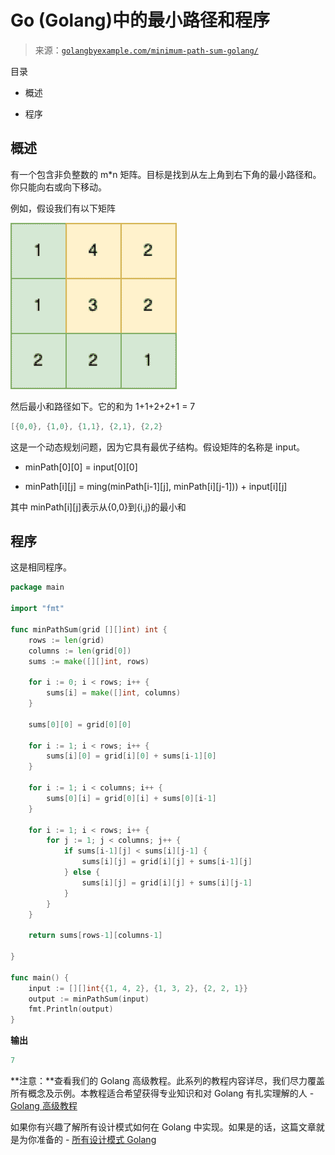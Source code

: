 <!--yml

类别：未分类

日期：2024-10-13 06:48:40

-->

# Go (Golang)中的最小路径和程序

> 来源：[`golangbyexample.com/minimum-path-sum-golang/`](https://golangbyexample.com/minimum-path-sum-golang/)

目录

+   概述

+   程序

## **概述**

有一个包含非负整数的 m*n 矩阵。目标是找到从左上角到右下角的最小路径和。你只能向右或向下移动。

例如，假设我们有以下矩阵

![](img/695599be49b8f5c57183e0e8a42623c8.png)

然后最小和路径如下。它的和为 1+1+2+2+1 = 7

```go
[{0,0}, {1,0}, {1,1}, {2,1}, {2,2}
```

这是一个动态规划问题，因为它具有最优子结构。假设矩阵的名称是 input。

+   minPath[0][0] = input[0][0]

+   minPath[i][j] = ming(minPath[i-1][j], minPath[i][j-1])) + input[i][j]

其中 minPath[i][j]表示从{0,0}到{i,j}的最小和

## **程序**

这是相同程序。

```go
package main

import "fmt"

func minPathSum(grid [][]int) int {
	rows := len(grid)
	columns := len(grid[0])
	sums := make([][]int, rows)

	for i := 0; i < rows; i++ {
		sums[i] = make([]int, columns)
	}

	sums[0][0] = grid[0][0]

	for i := 1; i < rows; i++ {
		sums[i][0] = grid[i][0] + sums[i-1][0]
	}

	for i := 1; i < columns; i++ {
		sums[0][i] = grid[0][i] + sums[0][i-1]
	}

	for i := 1; i < rows; i++ {
		for j := 1; j < columns; j++ {
			if sums[i-1][j] < sums[i][j-1] {
				sums[i][j] = grid[i][j] + sums[i-1][j]
			} else {
				sums[i][j] = grid[i][j] + sums[i][j-1]
			}
		}
	}

	return sums[rows-1][columns-1]

}

func main() {
	input := [][]int{{1, 4, 2}, {1, 3, 2}, {2, 2, 1}}
	output := minPathSum(input)
	fmt.Println(output)
}
```

**输出**

```go
7
```

**注意：**查看我们的 Golang 高级教程。此系列的教程内容详尽，我们尽力覆盖所有概念及示例。本教程适合希望获得专业知识和对 Golang 有扎实理解的人 - [Golang 高级教程](https://golangbyexample.com/golang-comprehensive-tutorial/)

如果你有兴趣了解所有设计模式如何在 Golang 中实现。如果是的话，这篇文章就是为你准备的 - [所有设计模式 Golang](https://golangbyexample.com/all-design-patterns-golang/)



